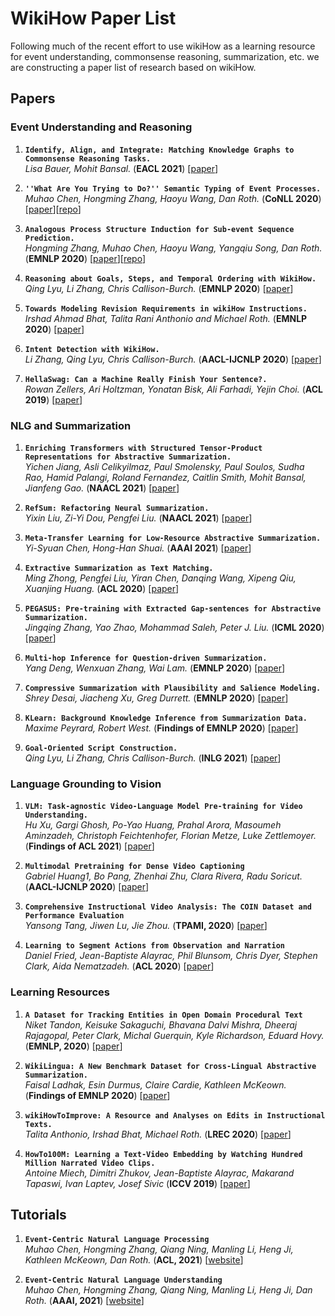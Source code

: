 # WikiHow Paper List
Following much of the recent effort to use wikiHow as a learning resource for event understanding, commonsense reasoning, summarization, etc. we are constructing a paper list of research based on wikiHow.  


## Papers

### Event Understanding and Reasoning

1. **``Identify, Align, and Integrate: Matching Knowledge Graphs to Commonsense Reasoning Tasks.``**  
*Lisa Bauer, Mohit Bansal.* (**EACL 2021**) \[[paper](https://arxiv.org/pdf/2104.10193.pdf)\]  

1. **``''What Are You Trying to Do?'' Semantic Typing of Event Processes.``**  
*Muhao Chen, Hongming Zhang, Haoyu Wang, Dan Roth.* (**CoNLL 2020**) \[[paper](https://arxiv.org/abs/2010.06724)\]\[[repo](http://cogcomp.org/page/publication_view/915)\]

1. **``Analogous Process Structure Induction for Sub-event Sequence Prediction.``**  
*Hongming Zhang, Muhao Chen, Haoyu Wang, Yangqiu Song, Dan Roth.* (**EMNLP 2020**) \[[paper](https://arxiv.org/abs/2010.08525)\]\[[repo](http://cogcomp.org/page/publication_view/910)\]

1. **``Reasoning about Goals, Steps, and Temporal Ordering with WikiHow.``**  
*Qing Lyu, Li Zhang, Chris Callison-Burch.* (**EMNLP 2020**) \[[paper](https://www.cis.upenn.edu/~ccb/publications/reasoning-about-goals-with-wikihow.pdf)\]

1. **``Towards Modeling Revision Requirements in wikiHow Instructions.``**  
*Irshad Ahmad Bhat, Talita Rani Anthonio and Michael Roth.* (**EMNLP 2020**) \[[paper](https://www.aclweb.org/anthology/2020.emnlp-main.675.pdf)\]

1. **``Intent Detection with WikiHow.``**  
*Li Zhang, Qing Lyu, Chris Callison-Burch.* (**AACL-IJCNLP 2020**) \[[paper](https://www.cis.upenn.edu/~ccb/publications/intent-detection-with-wikihow.pdf)\]

1. **``HellaSwag: Can a Machine Really Finish Your Sentence?.``**  
*Rowan Zellers, Ari Holtzman, Yonatan Bisk, Ali Farhadi, Yejin Choi.* (**ACL 2019**) \[[paper](https://arxiv.org/pdf/1905.07830.pdf)\]

### NLG and Summarization

1. **``Enriching Transformers with Structured Tensor-Product Representations for Abstractive Summarization.``**  
*Yichen Jiang, Asli Celikyilmaz, Paul Smolensky, Paul Soulos, Sudha Rao, Hamid Palangi, Roland Fernandez, Caitlin Smith, Mohit Bansal, Jianfeng Gao.* (**NAACL 2021**) \[[paper](https://arxiv.org/pdf/2106.01317.pdf)]

1. **``RefSum: Refactoring Neural Summarization.``**  
*Yixin Liu, Zi-Yi Dou, Pengfei Liu.* (**NAACL 2021**) \[[paper](https://arxiv.org/pdf/2104.07210.pdf)]

1. **``Meta-Transfer Learning for Low-Resource Abstractive Summarization.``**  
*Yi-Syuan Chen, Hong-Han Shuai.* (**AAAI 2021**) \[[paper](https://arxiv.org/pdf/2102.09397.pdf)]

1. **``Extractive Summarization as Text Matching.``**  
*Ming Zhong, Pengfei Liu, Yiran Chen, Danqing Wang, Xipeng Qiu, Xuanjing Huang.* (**ACL 2020**) \[[paper](https://arxiv.org/abs/2004.08795)\]

1. **``PEGASUS: Pre-training with Extracted Gap-sentences for Abstractive Summarization.``**  
*Jingqing Zhang, Yao Zhao, Mohammad Saleh, Peter J. Liu.* (**ICML 2020**) \[[paper](https://arxiv.org/pdf/1912.08777.pdf)\]

1. **``Multi-hop Inference for Question-driven Summarization.``**  
*Yang Deng, Wenxuan Zhang, Wai Lam.* (**EMNLP 2020**) \[[paper](https://arxiv.org/abs/2010.03738)\]

1. **``Compressive Summarization with Plausibility and Salience Modeling.``**  
*Shrey Desai, Jiacheng Xu, Greg Durrett.* (**EMNLP 2020**) \[[paper](https://arxiv.org/pdf/2010.07886.pdf)\]

1. **``KLearn: Background Knowledge Inference from Summarization Data.``**  
*Maxime Peyrard, Robert West.* (**Findings of EMNLP 2020**) \[[paper](https://arxiv.org/abs/2010.06213)\]

1. **``Goal-Oriented Script Construction.``**  
*Qing Lyu, Li Zhang, Chris Callison-Burch.* (**INLG 2021**) \[[paper](https://arxiv.org/abs/2107.13189)\]  

### Language Grounding to Vision

1. **``VLM: Task-agnostic Video-Language Model Pre-training for Video Understanding.``**  
*Hu Xu, Gargi Ghosh, Po-Yao Huang, Prahal Arora, Masoumeh Aminzadeh, Christoph Feichtenhofer, Florian Metze, Luke Zettlemoyer.* (**Findings of ACL 2021**) \[[paper](https://arxiv.org/pdf/2105.09996.pdf)\] 

1. **``Multimodal Pretraining for Dense Video Captioning``**  
*Gabriel Huang1, Bo Pang, Zhenhai Zhu, Clara Rivera, Radu Soricut.* (**AACL-IJCNLP 2020**) \[[paper](https://arxiv.org/pdf/2011.11760.pdf)\]

1. **``Comprehensive Instructional Video Analysis: The COIN Dataset and Performance Evaluation``**  
*Yansong Tang, Jiwen Lu, Jie Zhou.* (**TPAMI, 2020**) \[[paper](https://arxiv.org/pdf/2003.09392.pdf)\]

1. **``Learning to Segment Actions from Observation and Narration``**  
*Daniel Fried, Jean-Baptiste Alayrac, Phil Blunsom, Chris Dyer, Stephen Clark, Aida Nematzadeh.* (**ACL 2020**) \[[paper](https://arxiv.org/pdf/2005.03684.pdf)\]

### Learning Resources

1. **``A Dataset for Tracking Entities in Open Domain Procedural Text``**  
*Niket Tandon, Keisuke Sakaguchi, Bhavana Dalvi Mishra, Dheeraj Rajagopal, Peter Clark, Michal Guerquin, Kyle Richardson, Eduard Hovy.* (**EMNLP, 2020**) \[[paper](https://arxiv.org/pdf/2011.08092.pdf)\]

1. **``WikiLingua: A New Benchmark Dataset for Cross-Lingual Abstractive Summarization.``**  
*Faisal Ladhak, Esin Durmus, Claire Cardie, Kathleen McKeown.* (**Findings of EMNLP 2020**) \[[paper](https://arxiv.org/abs/2010.03093)\]

1. **``wikiHowToImprove: A Resource and Analyses on Edits in Instructional Texts.``**  
*Talita Anthonio, Irshad Bhat, Michael Roth.* (**LREC 2020**) \[[paper](https://www.aclweb.org/anthology/2020.lrec-1.702/)\]

1. **``HowTo100M: Learning a Text-Video Embedding by Watching Hundred Million Narrated Video Clips.``**  
*Antoine Miech, Dimitri Zhukov, Jean-Baptiste Alayrac, Makarand Tapaswi, Ivan Laptev, Josef Sivic* (**ICCV 2019**) \[[paper](https://arxiv.org/pdf/1906.03327.pdf)\]

## Tutorials
1. **``Event-Centric Natural Language Processing``**  
*Muhao Chen, Hongming Zhang, Qiang Ning, Manling Li, Heng Ji, Kathleen McKeown, Dan Roth.* (**ACL, 2021**) \[[website](https://2021.aclweb.org/tutorials/program/)\]

1. **``Event-Centric Natural Language Understanding``**  
*Muhao Chen, Hongming Zhang, Qiang Ning, Manling Li, Heng Ji, Dan Roth.* (**AAAI, 2021**) \[[website](https://cogcomp.seas.upenn.edu/page/tutorial.202102/)\]
